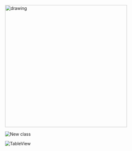 <img src="https://github.com/jrasmusson/ios-starter-kit/blob/master/howtos/images/turn-off-debug-console.png" alt="drawing" width="400"/>

![New class](https://github.com/jrasmusson/ios-starter-kit/blob/master/basics/UITableViewCell/images/newclass.png)

![TableView](https://github.com/jrasmusson/ios-starter-kit/blob/master/basics/UIScrollView/images/demo.gif)
